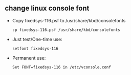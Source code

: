 change linux console font
----------------------------
- Copy fixedsys-116.psf to /usr/share/kbd/consolefonts 

    `cp fixedsys-116.psf /usr/share/kbd/consolefonts`

- Just test/One-time use:

    `setfont fixedsys-116`

- Permanent use:

    `Set FONT=fixedsys-116 in /etc/vconsole.conf`
